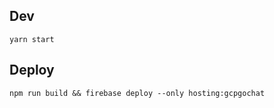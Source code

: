 ## Dev

```
yarn start
```

## Deploy

```
npm run build && firebase deploy --only hosting:gcpgochat
```

